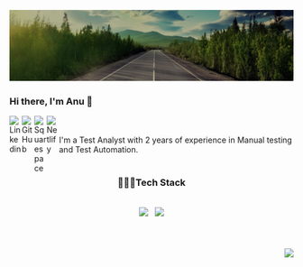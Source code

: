 
![Image](https://github.com/anuarun88/AnuArun88/blob/master/image.jpg)
### Hi there, I'm Anu 👋

<a href="https:http://www.linkedin.com/in/anuarun88">
  <img align="left" alt="Linkedin" width="22px" src="https://cdn.jsdelivr.net/npm/simple-icons@v3/icons/linkedin.svg" />
</a>
<a href="https://github.com/anuarun88">
  <img align="left" alt="GitHub" width="22px" src="https://cdn.jsdelivr.net/npm/simple-icons@3.1.0/icons/github.svg" />
 </a>
 <a href="http://anuarun.me/">
  <img align="left" alt="Squarespace" width="22px" src="https://cdn.jsdelivr.net/npm/simple-icons@3.1.0/icons/squarespace.svg" />
 </a>
 <a href="http:https://anuarun.netlify.app/">
  <img align="left" alt="Netlify" width="22px" src="https://cdn.jsdelivr.net/npm/simple-icons@3.1.0/icons/netlify.svg" />
 </a>
 
<br />
<br />
I'm a Test Analyst with 2 years of experience in Manual testing and Test Automation.

<br />
<br />


<h3 align="center"> 👨🏽‍💻Tech Stack </h3>
<p align="center">
  <br>
<code><img height="50" src="https://icon-library.net/icon/selenium-icon-12.html"></code>&nbsp;&nbsp;
<a href="https://icon-library.net/icon/selenium-icon-12.html" title="Selenium Icon #175334"><img height="50" src="https://icon-library.net//images/selenium-icon/selenium-icon-12.jpg" /></a>


</p><br>




<h3  align='center'> <img align="right" src="https://visitor-badge.laobi.icu/badge?page_id=anuarun88.anuarun88" /></h3><br>

